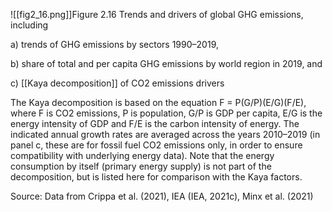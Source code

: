 ![[fig2_16.png]]Figure 2.16 Trends and drivers of global GHG emissions, including 

a) trends of GHG emissions by sectors 1990–2019, 

b) share of total and per capita GHG emissions by world region in 2019, and 

c) [[Kaya decomposition]] of CO2 emissions drivers 

The Kaya decomposition is based on the equation F = P(G/P)(E/G)(F/E), where F is CO2 emissions, P is population, G/P is GDP per capita, E/G is the energy intensity of GDP and F/E is the carbon intensity of energy. The indicated annual growth rates are averaged across the years 2010–2019 (in panel c, these are for fossil fuel CO2 emissions only, in order to ensure compatibility with underlying energy data). Note that the energy consumption by itself (primary energy supply) is not part of the decomposition, but is listed here for comparison with the Kaya factors.

Source: Data from Crippa et al. (2021), IEA (IEA, 2021c), Minx et al. (2021)